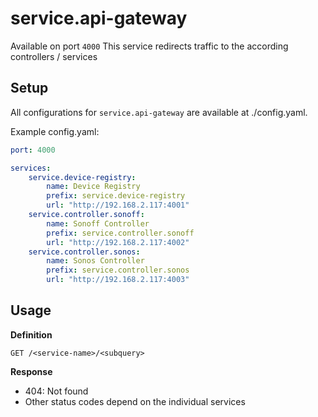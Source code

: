 # service.api-gateway

Available on port `4000`
This service redirects traffic to the according controllers / services

## Setup
All configurations for `service.api-gateway` are available at ./config.yaml.

Example config.yaml:
```yaml
port: 4000

services:
    service.device-registry:
        name: Device Registry
        prefix: service.device-registry
        url: "http://192.168.2.117:4001"
    service.controller.sonoff:
        name: Sonoff Controller
        prefix: service.controller.sonoff
        url: "http://192.168.2.117:4002"
    service.controller.sonos:
        name: Sonos Controller
        prefix: service.controller.sonos
        url: "http://192.168.2.117:4003"
```

## Usage

**Definition**

`GET /<service-name>/<subquery>`

**Response**

- 404: Not found
- Other status codes depend on the individual services
